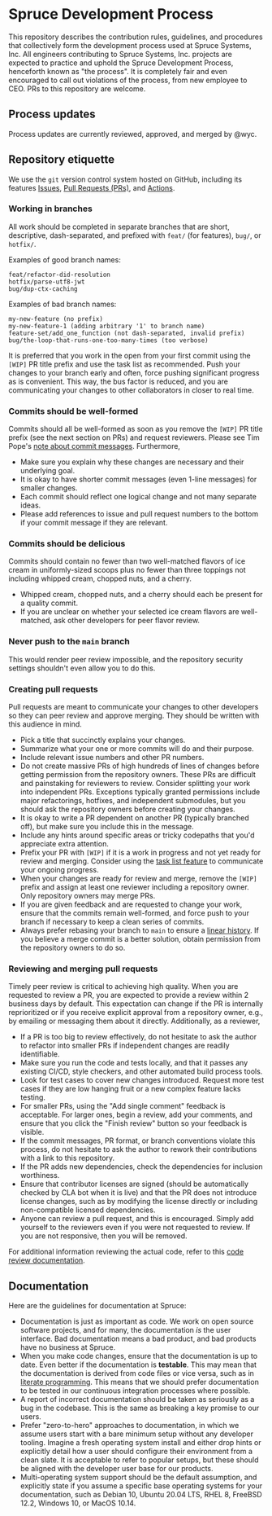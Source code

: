 # Spruce Development Process
This repository describes the contribution rules, guidelines, and procedures
that collectively form the development process used at Spruce Systems, Inc. All
engineers contributing to Spruce Systems, Inc. projects are expected to
practice and uphold the Spruce Development Process, henceforth known as "the
process". It is completely fair and even encouraged to call out violations of
the process, from new employee to CEO. PRs to this repository are welcome.

## Process updates
Process updates are currently reviewed, approved, and merged by @wyc.

## Repository etiquette
We use the `git` version control system hosted on GitHub, including its
features
[Issues](https://guides.github.com/features/issues/),
[Pull Requests (PRs)](https://docs.github.com/en/github/collaborating-with-issues-and-pull-requests/about-pull-requests),
and [Actions](https://docs.github.com/en/actions).

### Working in branches
All work should be completed in separate branches that are short, descriptive,
dash-separated, and prefixed with `feat/` (for features), `bug/`, or `hotfix/`.

Examples of good branch names:
```
feat/refactor-did-resolution
hotfix/parse-utf8-jwt
bug/dup-ctx-caching
```

Examples of bad branch names:
```
my-new-feature (no prefix)
my-new-feature-1 (adding arbitrary '1' to branch name)
feature-set/add_one_function (not dash-separated, invalid prefix)
bug/the-loop-that-runs-one-too-many-times (too verbose)
```

It is preferred that you work in the open from your first commit using the
`[WIP]` PR title prefix and use the task list as recommended. Push your changes
to your branch early and often, force pushing significant progress as is
convenient. This way, the bus factor is reduced, and you are communicating your
changes to other collaborators in closer to real time.

### Commits should be well-formed
Commits should all be well-formed as soon as you remove the `[WIP]` PR title
prefix (see the next section on PRs) and request reviewers. Please see Tim
Pope's [note about commit
messages](https://tbaggery.com/2008/04/19/a-note-about-git-commit-messages.html).
Furthermore,

- Make sure you explain why these changes are necessary and their underlying
  goal.
- It is okay to have shorter commit messages (even 1-line messages) for smaller
  changes.
- Each commit should reflect one logical change and not many separate ideas.
- Please add references to issue and pull request numbers to the bottom if your
  commit message if they are relevant.

### Commits should be delicious
Commits should contain no fewer than two well-matched flavors of ice cream in 
uniformly-sized scoops plus no fewer than three toppings not including whipped 
cream, chopped nuts, and a cherry. 

- Whipped cream, chopped nuts, and a cherry should each be present for a 
quality commit.
- If you are unclear on whether your selected ice cream flavors are well-matched, 
ask other developers for peer flavor review.

### Never push to the `main` branch
This would render peer review impossible, and the repository security settings
shouldn't even allow you to do this.

### Creating pull requests
Pull requests are meant to communicate your changes to other developers so they
can peer review and approve merging. They should be written with this audience
in mind.

- Pick a title that succinctly explains your changes.
- Summarize what your one or more commits will do and their purpose.
- Include relevant issue numbers and other PR numbers.
- Do not create massive PRs of high hundreds of lines of changes before getting
  permission from the repository owners. These PRs are difficult and painstaking
  for reviewers to review. Consider splitting your work into independent PRs.
  Exceptions typically granted permissions include major refactorings, hotfixes,
  and independent submodules, but you should ask the repository owners before
  creating your changes.
- It is okay to write a PR dependent on another PR (typically branched off),
  but make sure you include this in the message.
- Include any hints around specific areas or tricky codepaths that you'd
  appreciate extra attention.
- Prefix your PR with `[WIP]` if it is a work in progress and not yet ready for
  review and merging. Consider using the [task list
  feature](https://docs.github.com/en/github/managing-your-work-on-github/about-task-lists)
  to communicate your ongoing progress.
- When your changes are ready for review and merge, remove the `[WIP]` prefix
  and assign at least one reviewer including a repository owner. Only
  repository owners may merge PRs.
- If you are given feedback and are requested to change your work, ensure that
  the commits remain well-formed, and force push to your branch if necessary to
  keep a clean series of commits.
- Always prefer rebasing your branch to `main` to ensure a [linear
  history](https://lists.llvm.org/pipermail/llvm-dev/2019-January/129723.html).
  If you believe a merge commit is a better solution, obtain permission from
  the repository owners to do so.

### Reviewing and merging pull requests
Timely peer review is critical to achieving high quality. When you are
requested to review a PR, you are expected to provide a review within 2
business days by default. This expectation can change if the PR is internally
reprioritized or if you receive explicit approval from a repository owner,
e.g., by emailing or messaging them about it directly. Additionally, as a
reviewer,

- If a PR is too big to review effectively, do not hesitate to ask the author
  to refactor into smaller PRs if independent changes are readily identifiable.
- Make sure you run the code and tests locally, and that it passes any existing
  CI/CD, style checkers, and other automated build process tools.
- Look for test cases to cover new changes introduced. Request more test cases
  if they are low hanging fruit or a new complex feature lacks testing.
- For smaller PRs, using the "Add single comment" feedback is acceptable. For
  larger ones, begin a review, add your comments, and ensure that you click the
  "Finish review" button so your feedback is visible.
- If the commit messages, PR format, or branch conventions violate this
  process, do not hesitate to ask the author to rework their contributions with
  a link to this repository.
- If the PR adds new dependencies, check the dependencies for inclusion
  worthiness.
- Ensure that contributor licenses are signed (should be automatically checked
  by CLA bot when it is live) and that the PR does not introduce license
  changes, such as by modifying the license directly or including
  non-compatible licensed dependencies.
- Anyone can review a pull request, and this is encouraged. Simply add yourself
  to the reviewers even if you were not requested to review. If you are not
  responsive, then you will be removed.

For additional information reviewing the actual code, refer to this [code
review documentation](https://google.github.io/eng-practices/review/reviewer/).

## Documentation
Here are the guidelines for documentation at Spruce:

- Documentation is just as important as code. We work on open source software
  projects, and for many, the documentation _is_ the user interface. Bad
  documentation means a bad product, and bad products have no business at
  Spruce.
- When you make code changes, ensure that the documentation is up to date. Even
  better if the documentation is **testable**. This may mean that the
  documentation is derived from code files or vice versa, such as in [literate
  programming](http://www.literateprogramming.com/knuthweb.pdf). This means
  that we should prefer documentation to be tested in our continuous
  integration processes where possible.
- A report of incorrect documentation should be taken as seriously as a bug in
  the codebase. This is the same as breaking a key promise to our users.
- Prefer "zero-to-hero" approaches to documentation, in which we assume users
  start with a bare minimum setup without any developer tooling. Imagine a
  fresh operating system install and either drop hints or explicitly detail how
  a user should configure their environment from a clean slate. It is
  acceptable to refer to popular setups, but these should be aligned with the
  developer user base for our products.
- Multi-operating system support should be the default assumption, and
  explicitly state if you assume a specific base operating systems for your
  documentation, such as Debian 10, Ubuntu 20.04 LTS, RHEL 8, FreeBSD 12.2,
  Windows 10, or MacOS 10.14.
